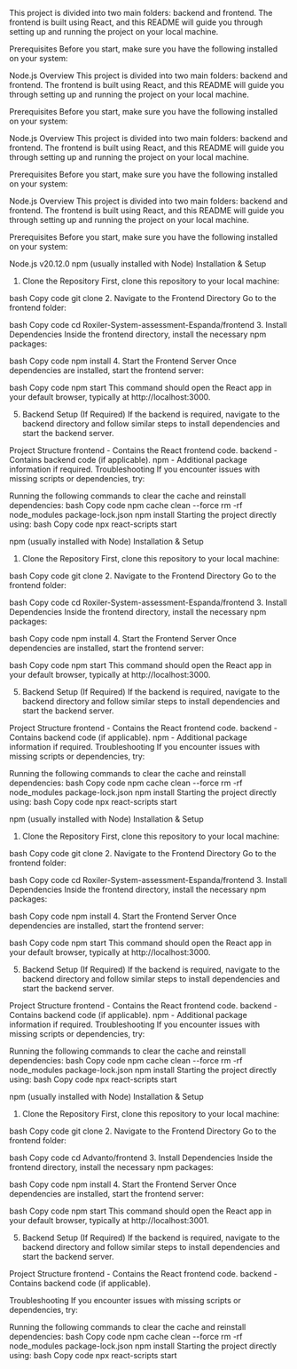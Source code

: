 This project is divided into two main folders: backend and frontend. The frontend is built using React, and this README will guide you through setting up and running the project on your local machine.

Prerequisites
Before you start, make sure you have the following installed on your system:

Node.js Overview
This project is divided into two main folders: backend and frontend. The frontend is built using React, and this README will guide you through setting up and running the project on your local machine.

Prerequisites
Before you start, make sure you have the following installed on your system:

Node.js Overview
This project is divided into two main folders: backend and frontend. The frontend is built using React, and this README will guide you through setting up and running the project on your local machine.

Prerequisites
Before you start, make sure you have the following installed on your system:

Node.js Overview
This project is divided into two main folders: backend and frontend. The frontend is built using React, and this README will guide you through setting up and running the project on your local machine.

Prerequisites
Before you start, make sure you have the following installed on your system:

Node.js v20.12.0
npm (usually installed with Node)
Installation & Setup
1. Clone the Repository
First, clone this repository to your local machine:

bash
Copy code
git clone <repo-url>
2. Navigate to the Frontend Directory
Go to the frontend folder:

bash
Copy code
cd Roxiler-System-assessment-Espanda/frontend
3. Install Dependencies
Inside the frontend directory, install the necessary npm packages:

bash
Copy code
npm install
4. Start the Frontend Server
Once dependencies are installed, start the frontend server:

bash
Copy code
npm start
This command should open the React app in your default browser, typically at http://localhost:3000.

5. Backend Setup (If Required)
If the backend is required, navigate to the backend directory and follow similar steps to install dependencies and start the backend server.

Project Structure
frontend - Contains the React frontend code.
backend - Contains backend code (if applicable).
npm - Additional package information if required.
Troubleshooting
If you encounter issues with missing scripts or dependencies, try:

Running the following commands to clear the cache and reinstall dependencies:
bash
Copy code
npm cache clean --force
rm -rf node_modules package-lock.json
npm install
Starting the project directly using:
bash
Copy code
npx react-scripts start

npm (usually installed with Node)
Installation & Setup
1. Clone the Repository
First, clone this repository to your local machine:

bash
Copy code
git clone <repo-url>
2. Navigate to the Frontend Directory
Go to the frontend folder:

bash
Copy code
cd Roxiler-System-assessment-Espanda/frontend
3. Install Dependencies
Inside the frontend directory, install the necessary npm packages:

bash
Copy code
npm install
4. Start the Frontend Server
Once dependencies are installed, start the frontend server:

bash
Copy code
npm start
This command should open the React app in your default browser, typically at http://localhost:3000.

5. Backend Setup (If Required)
If the backend is required, navigate to the backend directory and follow similar steps to install dependencies and start the backend server.

Project Structure
frontend - Contains the React frontend code.
backend - Contains backend code (if applicable).
npm - Additional package information if required.
Troubleshooting
If you encounter issues with missing scripts or dependencies, try:

Running the following commands to clear the cache and reinstall dependencies:
bash
Copy code
npm cache clean --force
rm -rf node_modules package-lock.json
npm install
Starting the project directly using:
bash
Copy code
npx react-scripts start

npm (usually installed with Node)
Installation & Setup
1. Clone the Repository
First, clone this repository to your local machine:

bash
Copy code
git clone <repo-url>
2. Navigate to the Frontend Directory
Go to the frontend folder:

bash
Copy code
cd Roxiler-System-assessment-Espanda/frontend
3. Install Dependencies
Inside the frontend directory, install the necessary npm packages:

bash
Copy code
npm install
4. Start the Frontend Server
Once dependencies are installed, start the frontend server:

bash
Copy code
npm start
This command should open the React app in your default browser, typically at http://localhost:3000.

5. Backend Setup (If Required)
If the backend is required, navigate to the backend directory and follow similar steps to install dependencies and start the backend server.

Project Structure
frontend - Contains the React frontend code.
backend - Contains backend code (if applicable).
npm - Additional package information if required.
Troubleshooting
If you encounter issues with missing scripts or dependencies, try:

Running the following commands to clear the cache and reinstall dependencies:
bash
Copy code
npm cache clean --force
rm -rf node_modules package-lock.json
npm install
Starting the project directly using:
bash
Copy code
npx react-scripts start

npm (usually installed with Node)
Installation & Setup
1. Clone the Repository
First, clone this repository to your local machine:

bash
Copy code
git clone <repo-url>
2. Navigate to the Frontend Directory
Go to the frontend folder:

bash
Copy code
cd Advanto/frontend
3. Install Dependencies
Inside the frontend directory, install the necessary npm packages:

bash
Copy code
npm install
4. Start the Frontend Server
Once dependencies are installed, start the frontend server:

bash
Copy code
npm start
This command should open the React app in your default browser, typically at http://localhost:3001.

5. Backend Setup (If Required)
If the backend is required, navigate to the backend directory and follow similar steps to install dependencies and start the backend server.

Project Structure
frontend - Contains the React frontend code.
backend - Contains backend code (if applicable).

Troubleshooting
If you encounter issues with missing scripts or dependencies, try:

Running the following commands to clear the cache and reinstall dependencies:
bash
Copy code
npm cache clean --force
rm -rf node_modules package-lock.json
npm install
Starting the project directly using:
bash
Copy code
npx react-scripts start
